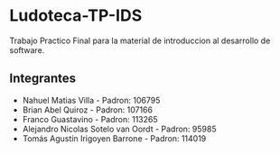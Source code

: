 # Ludoteca-TP-IDS
Trabajo Practico Final para la material de introduccion al desarrollo de software.

## Integrantes
- Nahuel Matias Villa - Padron: 106795
- Brian Abel Quiroz - Padron: 107166
- Franco Guastavino - Padron: 113265
- Alejandro Nicolas Sotelo van Oordt - Padron: 95985
- Tomás Agustín Irigoyen Barrone - Padron: 114019
